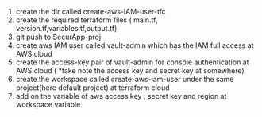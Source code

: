 1. create the dir called create-aws-IAM-user-tfc
2. create the required terraform files ( main.tf, version.tf,variables.tf,output.tf)
3. git push to SecurApp-proj
4. create aws IAM user called vault-admin which has the IAM full access at AWS cloud
5. create the access-key pair of vault-admin for console authentication at AWS cloud ( *take note the access key and secret key at somewhere)
6. create the workspace called create-aws-iam-user under the same project(here default project) at terraform cloud
7. add on the variable of aws access key , secret key and region at workspace variable

